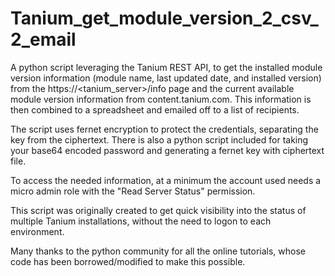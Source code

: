 # Tanium_get_module_version_2_csv_2_email
A python script leveraging the Tanium REST API, to get the installed module version information (module name, last updated date, and installed version) from the https://<tanium_server>/info page and the current available module version information from content.tanium.com.
This information is then combined to a spreadsheet and emailed off to a list of recipients.  

The script uses fernet encryption to protect the credentials, separating the key from the ciphertext.  There is also a python script included for taking your base64 encoded password and generating a fernet key with ciphertext file.

To access the needed information, at a minimum the account used needs a micro admin role with the "Read Server Status" permission. 

This script was originally created to get quick visibility into the status of multiple Tanium installations, without the need to logon to each environment.

Many thanks to the python community for all the online tutorials, whose code has been borrowed/modified to make this possible. 




